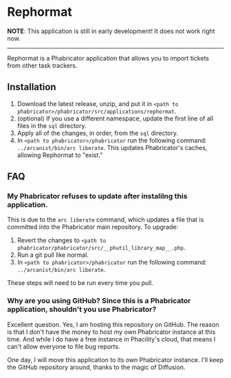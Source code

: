 # Rephormat

**NOTE**: This application is still in early development!
It does not work right now.

---

Rephormat is a Phabricator application that allows you to import tickets from
other task trackers.

## Installation
1. Download the latest release, unzip,
   and put it in `<path to phabricator>/phabricator/src/applications/rephormat`.
1. (optional) If you use a different namespace, update the first line of all
files in the `sql` directory.
1. Apply all of the changes, in order, from the `sql` directory.
1. In `<path to phabricator>/phabricator` run the following command:
   ` ../arcanist/bin/arc liberate`.  This updates Phabricator's caches, allowing
   Rephormat to "exist."

## FAQ

### My Phabricator refuses to update after instalilng this application.
This is due to the `arc liberate` command, which updates a file that is committed
into the Phabricator main repository.  To upgrade:
1. Revert the changes to `<path to phabricator/phabricator/src/__phutil_library_map__.php`.
1. Run a git pull like normal.
1. In `<path to phabricator>/phabricator` run the following command:
   ` ../arcanist/bin/arc liberate`.

These steps will need to be run every time you pull.

### Why are you using GitHub?  Since this is a Phabricator application, shouldn't you use Phabricator?
Excellent question.  Yes, I am hosting this repository on GitHub.  The reason is
that I don't have the money to host my own Phabricator instance at this time.
And while I do have a free instance in Phacility's cloud, that means I can't
allow everyone to file bug reports.

One day, I will move this application to its own Phabricator instance.  I'll keep
the GitHub repository around, thanks to the magic of Diffusion.

